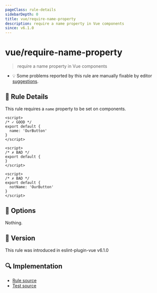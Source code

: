 ```yaml
---
pageClass: rule-details
sidebarDepth: 0
title: vue/require-name-property
description: require a name property in Vue components
since: v6.1.0
---
```

# vue/require-name-property

> require a name property in Vue components

- :bulb: Some problems reported by this rule are manually fixable by editor [suggestions](https://eslint.org/docs/developer-guide/working-with-rules#providing-suggestions).

## :book: Rule Details

This rule requires a `name` property to be set on components.

<eslint-code-block :rules="{'vue/require-name-property': ['error']}">

```vue
<script>
/* ✓ GOOD */
export default {
  name: 'OurButton'
}
</script>
```

</eslint-code-block>

<eslint-code-block :rules="{'vue/require-name-property': ['error']}">

```vue
<script>
/* ✗ BAD */
export default {
}
</script>
```

</eslint-code-block>

<eslint-code-block :rules="{'vue/require-name-property': ['error']}">

```vue
<script>
/* ✗ BAD */
export default {
  notName: 'OurButton'
}
</script>
```

</eslint-code-block>

## :wrench: Options

Nothing.

## :rocket: Version

This rule was introduced in eslint-plugin-vue v6.1.0

## :mag: Implementation

- [Rule source](https://github.com/vuejs/eslint-plugin-vue/blob/master/lib/rules/require-name-property.js)
- [Test source](https://github.com/vuejs/eslint-plugin-vue/blob/master/tests/lib/rules/require-name-property.js)

